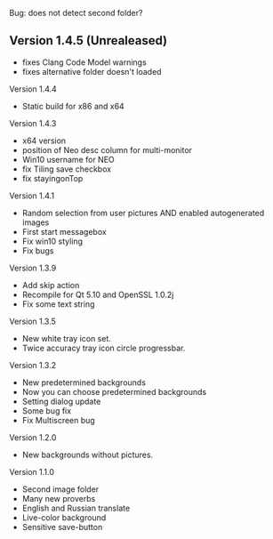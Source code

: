 Bug: does not detect second folder?

## Version 1.4.5 (Unrealeased)
 * fixes Clang Code Model warnings
 * fixes alternative folder doesn't loaded

Version 1.4.4
 * Static build for x86 and x64

Version 1.4.3
 * x64 version
 * position of Neo desc column for multi-monitor
 * Win10 username for NEO
 * fix Tiling save checkbox
 * fix stayingonTop

Version 1.4.1
 * Random selection from user pictures AND enabled autogenerated images
 * First start messagebox
 * Fix win10 styling
 * Fix bugs

Version 1.3.9
 * Add skip action
 * Recompile for Qt 5.10 and OpenSSL 1.0.2j
 * Fix some text string

Version 1.3.5
 * New white tray icon set.
 * Twice accuracy tray icon circle progressbar.

Version 1.3.2
 * New predetermined backgrounds
 * Now you can choose predetermined backgrounds
 * Setting dialog update
 * Some bug fix
 * Fix Multiscreen bug

Version 1.2.0
 * New backgrounds without pictures.

Version 1.1.0
 * Second image folder
 * Many new proverbs
 * English and Russian translate
 * Live-color background
 * Sensitive save-button
